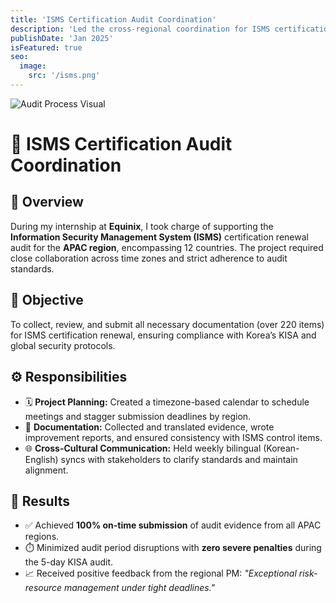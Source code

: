 ```yaml
---
title: 'ISMS Certification Audit Coordination'
description: 'Led the cross-regional coordination for ISMS certification audit preparation at Equinix APAC, successfully aligning stakeholders to ensure timely submission of audit evidence.'
publishDate: 'Jan 2025'
isFeatured: true
seo:
  image:
    src: '/isms.png'
---
```


![Audit Process Visual](/isms.png)

# 🔐 ISMS Certification Audit Coordination

## 📝 Overview
During my internship at **Equinix**, I took charge of supporting the **Information Security Management System (ISMS)** certification renewal audit for the **APAC region**, encompassing 12 countries. The project required close collaboration across time zones and strict adherence to audit standards.

## 🎯 Objective
To collect, review, and submit all necessary documentation (over 220 items) for ISMS certification renewal, ensuring compliance with Korea’s KISA and global security protocols.

## ⚙️ Responsibilities
- 🗓️ **Project Planning:** Created a timezone-based calendar to schedule meetings and stagger submission deadlines by region.
- 📑 **Documentation:** Collected and translated evidence, wrote improvement reports, and ensured consistency with ISMS control items.
- 🌐 **Cross-Cultural Communication:** Held weekly bilingual (Korean-English) syncs with stakeholders to clarify standards and maintain alignment.

## 🚀 Results
- ✅ Achieved **100% on-time submission** of audit evidence from all APAC regions.
- ⏱️ Minimized audit period disruptions with **zero severe penalties** during the 5-day KISA audit.
- 📈 Received positive feedback from the regional PM: *"Exceptional risk-resource management under tight deadlines."*


